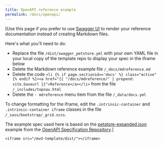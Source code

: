 ```yaml
---
title: OpenAPI reference example
permalink: /docs/openapi/
---
```


[Use this page if you prefer to use [Swagger UI](https://github.com/swagger-api/swagger-ui) to render your reference documentation instead of creating Markdown files.

Here's what you'll need to do:
* Replace the file `/dist/swagger_petstore.yml` with your own YAML file in your local copy of the template repo to display your spec in the iframe below
* Delete the Markdown reference example file `/_docs/mdreference.md`
* Delete the code `<li {% if page.sectionid=='docs' %} class="active" {% endif %}><a href="{{ "/docs/mdreference/" | prepend: site.baseurl }}">Reference</a></li>` from the file `/_includes/topnav.html`
* Delete the `- mdreference` menu item from the file `/_data/docs.yml`

To change formatting for the iframe, edit the `.intrinsic-container` and `.intrinsic-container iframe` classes in the file `/_sass/bootstrap/_grid.scss`.

The example spec used here is based on the [petstore-expanded.json](https://github.com/OAI/OpenAPI-Specification/blob/master/examples/v2.0/json/petstore-expanded.json) example from the [OpenAPI Specification Repository](https://github.com/OAI/OpenAPI-Specification).]

<div class="intrinsic-container iframe">

	<iframe src="/mvd-template/dist/"></iframe>

</div>

